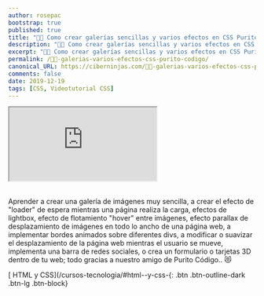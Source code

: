 ```yaml
---
author: rosepac
bootstrap: true
published: true
title: "👨‍🏫 Como crear galerías sencillas y varios efectos en CSS Purito Código"
description: "👩‍🎨 Como crear galerías sencillas y varios efectos en CSS  Purito Código"
excerpt: "👩‍🎨 Como crear galerías sencillas y varios efectos en CSS Purito Código"
permalink: /👨‍🏫-galerias-varios-efectos-css-purito-codigo/
canonical_URL: https://ciberninjas.com/👨‍🏫-galerias-varios-efectos-css-purito-codigo//
comments: false
date: 2019-12-19
tags: [CSS, Videotutorial CSS]
---
```


<div class="embed-responsive embed-responsive-16by9">
  <iframe class="embed-responsive-item" src="https://www.youtube.com/embed/videoseries?list=PL8M1frRRqO_rMWPFN_5RDV2IKe65G_RiR" allowfullscreen></iframe>
</div><br/>

Aprender a crear una galería de imágenes muy sencilla, a crear el efecto de "loader" de espera mientras una página realiza la carga, efectos de lightbox, efecto de flotamiento "hover" entre imágenes, efecto parallax de desplazamiento de imágenes en todo lo ancho de una página web, a implementar bordes animados sobre diferentes divs, a modificar o suavizar el desplazamiento de la página web mientras el usuario se mueve, implementa una barra de redes sociales, o crea un formulario o tarjetas 3D dentro de tu web; todo gracias a nuestro amigo de Purito Código.. 😻

[<i class="fab fa-html5"></i> HTML y <i class="fab fa-css3-alt"></i> CSS](/cursos-tecnologia/#html--y-css-{: .btn .btn-outline-dark .btn-lg .btn-block}
